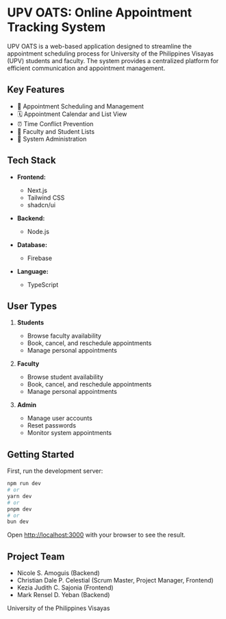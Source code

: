 # UPV OATS: Online Appointment Tracking System

UPV OATS is a web-based application designed to streamline the appointment scheduling process for University of the Philippines Visayas (UPV) students and faculty. The system provides a centralized platform for efficient communication and appointment management.

## Key Features

- 📅 Appointment Scheduling and Management
- 🗓️ Appointment Calendar and List View
- ⏰ Time Conflict Prevention
- 👥 Faculty and Student Lists
- 🔧 System Administration

## Tech Stack

- **Frontend:** 
  - Next.js
  - Tailwind CSS
  - shadcn/ui

- **Backend:** 
  - Node.js

- **Database:** 
  - Firebase

- **Language:**
  - TypeScript

## User Types

1. **Students**
   - Browse faculty availability
   - Book, cancel, and reschedule appointments
   - Manage personal appointments

2. **Faculty**
   - Browse student availability
   - Book, cancel, and reschedule appointments
   - Manage personal appointments

3. **Admin**
   - Manage user accounts
   - Reset passwords
   - Monitor system appointments

## Getting Started

First, run the development server:

```bash
npm run dev
# or
yarn dev
# or
pnpm dev
# or
bun dev
```

Open [http://localhost:3000](http://localhost:3000) with your browser to see the result.

## Project Team

- Nicole S. Amoguis (Backend)
- Christian Dale P. Celestial (Scrum Master, Project Manager, Frontend)
- Kezia Judith C. Sajonia (Frontend)
- Mark Rensel D. Yeban (Backend)

University of the Philippines Visayas
